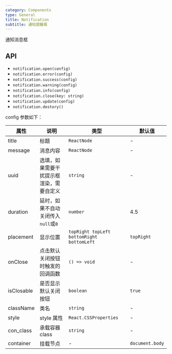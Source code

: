 ```yaml
---
category: Components
type: General
title: Notification
subtitle: 通知提醒框
---
```


通知消息框

## API

- `notification.open(config)`
- `notification.error(config)`
- `notification.success(config)`
- `notification.warning(config)`
- `notification.info(config)`
- `notification.close(key: string)`
- `notification.update(config)`
- `notification.destory()`

config 参数如下：

| 属性       | 说明                                     | 类型                                      | 默认值          |
| ---------- | ---------------------------------------- | ----------------------------------------- | --------------- |
| title      | 标题                                     | `ReactNode`                               | -               |
| message    | 消息内容                                 | `ReactNode`                               | -               |
| uuid       | 选填，如果需要干扰提示框渲染，需要自定义 | `string`                                  | -               |
| duration   | 延时，如果不自动关闭传入`null`或`0`      | `number`                                  | 4.5             |
| placement  | 显示位置                                 | `topRight topLeft bottomRight bottomLeft` | `topRight`      |
| onClose    | 点击默认关闭按钮时触发的回调函数         | `() => void`                              | -               |
| isClosable | 是否显示默认关闭按钮                     | `boolean`                                 | `true`          |
| className  | 类名                                     | `string`                                  | -               |
| style      | style 属性                               | `React.CSSProperties`                     | -               |
| con_class  | 承载容器 class                           | `string`                                  | -               |
| container  | 挂载节点                                 | -                                         | `document.body` |
